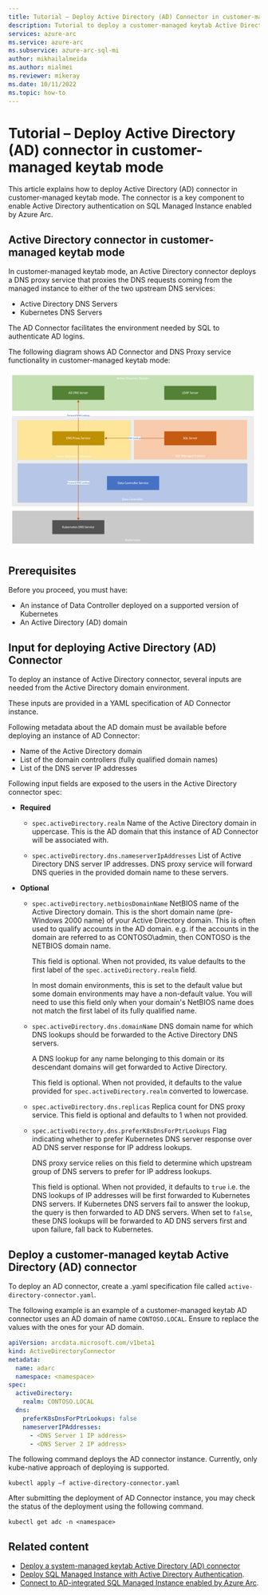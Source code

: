 ```yaml
---
title: Tutorial – Deploy Active Directory (AD) Connector in customer-managed keytab mode
description: Tutorial to deploy a customer-managed keytab Active Directory (AD) connector
services: azure-arc
ms.service: azure-arc
ms.subservice: azure-arc-sql-mi
author: mikhailalmeida
ms.author: mialmei
ms.reviewer: mikeray
ms.date: 10/11/2022
ms.topic: how-to
---
```


# Tutorial – Deploy Active Directory (AD) connector in customer-managed keytab mode

This article explains how to deploy Active Directory (AD) connector in customer-managed keytab mode. The connector is a key component to enable Active Directory authentication on SQL Managed Instance enabled by Azure Arc.

## Active Directory connector in customer-managed keytab mode

In customer-managed keytab mode, an Active Directory connector deploys a DNS proxy service that proxies the DNS requests coming from the managed instance to either of the two upstream DNS services:
* Active Directory DNS Servers
* Kubernetes DNS Servers

The AD Connector facilitates the environment needed by SQL to authenticate AD logins.

The following diagram shows AD Connector and DNS Proxy service functionality in customer-managed keytab mode: 

![Active Directory connector](media/active-directory-deployment/active-directory-connector-customer-managed.png)

## Prerequisites

Before you proceed, you must have:

* An instance of Data Controller deployed on a supported version of Kubernetes
* An Active Directory (AD) domain

## Input for deploying Active Directory (AD) Connector

To deploy an instance of Active Directory connector, several inputs are needed from the Active Directory domain environment.

These inputs are provided in a YAML specification of AD Connector instance.

Following metadata about the AD domain must be available before deploying an instance of AD Connector:
* Name of the Active Directory domain
* List of the domain controllers (fully qualified domain names)
* List of the DNS server IP addresses

Following input fields are exposed to the users in the Active Directory connector spec:

- **Required**

   - `spec.activeDirectory.realm`
     Name of the Active Directory domain in uppercase. This is the AD domain that this instance of AD Connector will be associated with.
   
   - `spec.activeDirectory.dns.nameserverIpAddresses`
      List of Active Directory DNS server IP addresses. DNS proxy service will forward DNS queries in the provided domain name to these servers.

- **Optional**

   - `spec.activeDirectory.netbiosDomainName` NetBIOS name of the Active Directory domain. This is the short domain name (pre-Windows 2000 name) of your Active Directory domain. This is often used to qualify accounts in the AD domain. e.g. if the accounts in the domain are referred to as CONTOSO\admin, then CONTOSO is the NETBIOS domain name.
      
      This field is optional. When not provided, its value defaults to the first label of the `spec.activeDirectory.realm` field.
    
      In most domain environments, this is set to the default value but some domain environments may have a non-default value. You will need to use this field only when your domain's NetBIOS name does not match the first label of its fully qualified name.

  - `spec.activeDirectory.dns.domainName` 
      DNS domain name for which DNS lookups should be forwarded to the Active Directory DNS servers.

      A DNS lookup for any name belonging to this domain or its descendant domains will get forwarded to Active Directory.

      This field is optional. When not provided, it defaults to the value provided for `spec.activeDirectory.realm` converted to lowercase.

  - `spec.activeDirectory.dns.replicas` 
      Replica count for DNS proxy service. This field is optional and defaults to 1 when not provided.

  - `spec.activeDirectory.dns.preferK8sDnsForPtrLookups`
      Flag indicating whether to prefer Kubernetes DNS server response over AD DNS server response for IP address lookups.

      DNS proxy service relies on this field to determine which upstream group of DNS servers to prefer for IP address lookups.

      This field is optional. When not provided, it defaults to `true` i.e. the DNS lookups of IP addresses will be first forwarded to Kubernetes DNS servers. If Kubernetes DNS servers fail to answer the lookup, the query is then forwarded to AD DNS servers. When set to `false`, these DNS lookups will be forwarded to AD DNS servers first and upon failure, fall back to Kubernetes.


## Deploy a customer-managed keytab Active Directory (AD) connector

To deploy an AD connector, create a .yaml specification file called `active-directory-connector.yaml`.

The following example is an example of a customer-managed keytab AD connector uses an AD domain of name `CONTOSO.LOCAL`. Ensure to replace the values with the ones for your AD domain.

```yaml
apiVersion: arcdata.microsoft.com/v1beta1
kind: ActiveDirectoryConnector
metadata:
  name: adarc
  namespace: <namespace>
spec:
  activeDirectory:
    realm: CONTOSO.LOCAL
  dns:
    preferK8sDnsForPtrLookups: false
    nameserverIPAddresses:
      - <DNS Server 1 IP address>
      - <DNS Server 2 IP address>
```

The following command deploys the AD connector instance. Currently, only kube-native approach of deploying is supported.

```console
kubectl apply –f active-directory-connector.yaml
```

After submitting the deployment of AD Connector instance, you may check the status of the deployment using the following command.

```console
kubectl get adc -n <namespace>
```

## Related content
* [Deploy a system-managed keytab Active Directory (AD) connector](deploy-system-managed-keytab-active-directory-connector.md)
* [Deploy SQL Managed Instance with Active Directory Authentication](deploy-active-directory-sql-managed-instance.md).
* [Connect to AD-integrated SQL Managed Instance enabled by Azure Arc](connect-active-directory-sql-managed-instance.md).

